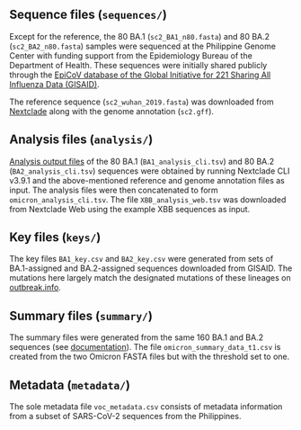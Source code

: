 ## Sequence files (`sequences/`)

Except for the reference, the 80 BA.1 (`sc2_BA1_n80.fasta`) and 80 BA.2 (`sc2_BA2_n80.fasta`) samples were sequenced at the Philippine Genome Center with funding support from the Epidemiology Bureau of the Department of Health. These sequences were initially shared publicly through the [EpiCoV database of the Global Initiative for 221 Sharing All Influenza Data (GISAID)](https://gisaid.org/).

The reference sequence (`sc2_wuhan_2019.fasta`) was downloaded from [Nextclade](https://github.com/nextstrain/nextclade_data/tree/master/data/nextstrain/sars-cov-2/wuhan-hu-1/orfs) along with the genome annotation (`sc2.gff`).

## Analysis files (`analysis/`)

[Analysis output files](https://docs.nextstrain.org/projects/nextclade/en/stable/user/output-files/04-results-tsv.html) of the 80 BA.1 (`BA1_analysis_cli.tsv`) and 80 BA.2 (`BA2_analysis_cli.tsv`) sequences were obtained by running Nextclade CLI v3.9.1 and the above-mentioned reference and genome annotation files as input. The analysis files were then concatenated to form `omicron_analysis_cli.tsv`. The file `XBB_analysis_web.tsv` was downloaded from Nextclade Web using the example XBB sequences as input.

## Key files (`keys/`)

The key files `BA1_key.csv` and `BA2_key.csv` were generated from sets of BA.1-assigned and BA.2-assigned sequences downloaded from GISAID. The mutations here largely match the designated mutations of these lineages on [outbreak.info](https://outbreak.info).

## Summary files (`summary/`)

The summary files were generated from the same 160 BA.1 and BA.2 sequences (see [documentation](https://pgcbioinfo.github.io/vargram/mutation_profile/#getting-summary-data)). The file `omicron_summary_data_t1.csv` is created from the two Omicron FASTA files but with the threshold set to one.

## Metadata (`metadata/`)

The sole metadata file `voc_metadata.csv` consists of metadata information from a subset of SARS-CoV-2 sequences from the Philippines.
